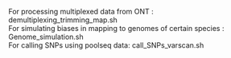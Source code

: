 For processing multiplexed data from ONT : demultiplexing_trimming_map.sh \
For simulating biases in mapping to genomes of certain species : Genome_simulation.sh \
For calling SNPs using poolseq data: call_SNPs_varscan.sh 
